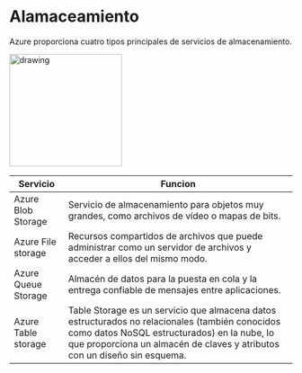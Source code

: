 # Alamaceamiento

Azure proporciona cuatro tipos principales de servicios de almacenamiento.

<img src="https://payatu.com/static/images/remoteblogs/vitthal/cloud_storage_security_part2/info.png" alt="drawing" height="200" />

Servicio  | Funcion
------------- | -------------
Azure Blob Storage  | Servicio de almacenamiento para objetos muy grandes, como archivos de vídeo o mapas de bits.
Azure File storage  | Recursos compartidos de archivos que puede administrar como un servidor de archivos y acceder a ellos del mismo modo.
Azure Queue Storage |   Almacén de datos para la puesta en cola y la entrega confiable de mensajes entre aplicaciones.
Azure Table storage |   Table Storage es un servicio que almacena datos estructurados no relacionales (también conocidos como datos NoSQL estructurados) en la nube, lo que proporciona un almacén de claves y atributos con un diseño sin esquema.